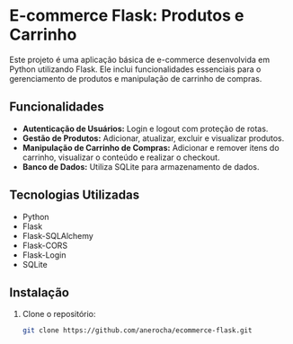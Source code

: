 
# E-commerce Flask: Produtos e Carrinho

Este projeto é uma aplicação básica de e-commerce desenvolvida em Python utilizando Flask. Ele inclui funcionalidades essenciais para o gerenciamento de produtos e manipulação de carrinho de compras.

## Funcionalidades

- **Autenticação de Usuários:** Login e logout com proteção de rotas.
- **Gestão de Produtos:** Adicionar, atualizar, excluir e visualizar produtos.
- **Manipulação de Carrinho de Compras:** Adicionar e remover itens do carrinho, visualizar o conteúdo e realizar o checkout.
- **Banco de Dados:** Utiliza SQLite para armazenamento de dados.

## Tecnologias Utilizadas

- Python
- Flask
- Flask-SQLAlchemy
- Flask-CORS
- Flask-Login
- SQLite

## Instalação

1. Clone o repositório:
   ```bash
   git clone https://github.com/anerocha/ecommerce-flask.git
